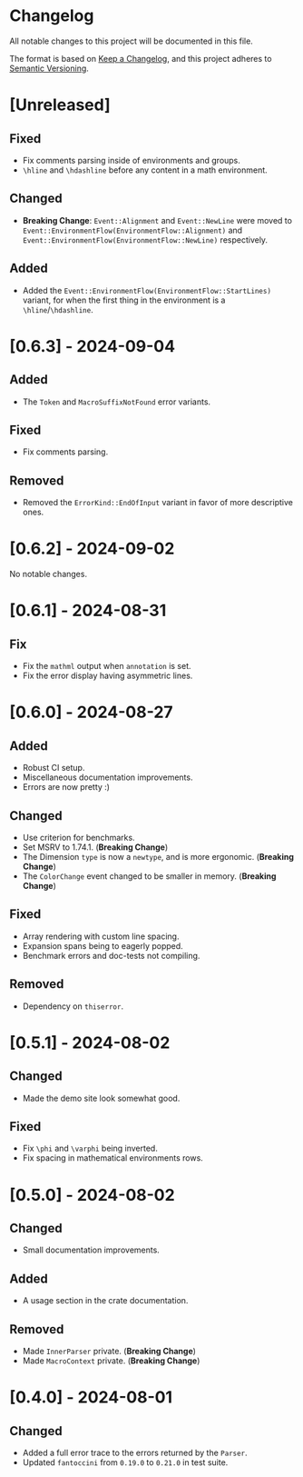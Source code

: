 # Changelog

All notable changes to this project will be documented in this file.

The format is based on [Keep a Changelog](https://keepachangelog.com/en/1.1.0/),
and this project adheres to [Semantic Versioning](https://semver.org/spec/v2.0.0.html).

# [Unreleased]

## Fixed

- Fix comments parsing inside of environments and groups.
- `\hline` and `\hdashline` before any content in a math environment.

## Changed

- __Breaking Change__: `Event::Alignment` and `Event::NewLine` were moved to
    `Event::EnvironmentFlow(EnvironmentFlow::Alignment)` and
    `Event::EnvironmentFlow(EnvironmentFlow::NewLine)` respectively.

## Added

- Added the `Event::EnvironmentFlow(EnvironmentFlow::StartLines)` variant, for when the first thing in the environment
    is a `\hline`/`\hdashline`.

# [0.6.3] - 2024-09-04

## Added

- The `Token` and `MacroSuffixNotFound` error variants.

## Fixed

- Fix comments parsing.

## Removed

- Removed the `ErrorKind::EndOfInput` variant in favor of more descriptive ones.

# [0.6.2] - 2024-09-02

No notable changes.

# [0.6.1] - 2024-08-31

## Fix

- Fix the `mathml` output when `annotation` is set.
- Fix the error display having asymmetric lines.

# [0.6.0] - 2024-08-27

## Added

- Robust CI setup.
- Miscellaneous documentation improvements.
- Errors are now pretty :)

## Changed

- Use criterion for benchmarks.
- Set MSRV to 1.74.1. (__Breaking Change__)
- The Dimension `type` is now a `newtype`, and is more ergonomic. (__Breaking Change__)
- The `ColorChange` event changed to be smaller in memory. (__Breaking Change__)

## Fixed

- Array rendering with custom line spacing.
- Expansion spans being to eagerly popped.
- Benchmark errors and doc-tests not compiling.

## Removed

- Dependency on `thiserror`.

# [0.5.1] - 2024-08-02

## Changed

- Made the demo site look somewhat good.

## Fixed

- Fix `\phi` and `\varphi` being inverted.
- Fix spacing in mathematical environments rows.

# [0.5.0] - 2024-08-02

## Changed

- Small documentation improvements.

## Added

- A usage section in the crate documentation.

## Removed

- Made `InnerParser` private. (__Breaking Change__)
- Made `MacroContext` private.  (__Breaking Change__)

# [0.4.0] - 2024-08-01

## Changed

- Added a full error trace to the errors returned by the `Parser`.
- Updated `fantoccini` from `0.19.0` to `0.21.0` in test suite.
